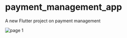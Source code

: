 # payment_management_app

A new Flutter project on payment management

![page 1](https://github.com/JanaviMahadik/payment-management-app/assets/157902522/0ab4a92d-e5ff-43c7-851c-89d1485d0982)
